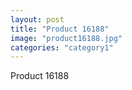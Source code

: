 ```yaml
---
layout: post
title: "Product 16188"
image: "product16188.jpg"
categories: "category1"
---
```

Product 16188
